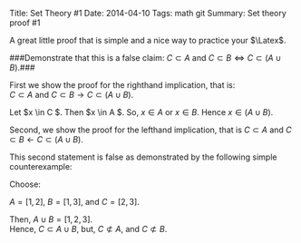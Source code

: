 ﻿Title:  Set Theory #1
Date: 2014-04-10
Tags: math  git 
Summary: Set theory proof #1

A great little proof that is simple and a nice way to practice your $\Latex$.

###Demonstrate that this is a false claim: $C \subset A$ and $C \subset B \Leftrightarrow C \subset (A \cup B)$.###


First we show the proof for the righthand implication, that is:  
$C \subset A$ and $C \subset B \rightarrow C \subset (A \cup B)$.   

Let $x \in C $. Then $x \in A $. So, $x \in A$ or $x \in B$. Hence $x \in (A \cup B)$.  

Second, we show the proof for the lefthand implication, that is
$C \subset A$ and $C \subset B \leftarrow C \subset (A \cup B)$.  

This second statement is false as demonstrated by the following simple counterexample:  

Choose:  

$A = [1, 2]$, $B =[1, 3]$, and $C =[2, 3]$.  

Then, $A\cup B =[1,2,3]$.  
Hence, $C \subset A \cup B$, but, $C \not\subset A$, and $C \not\subset B$.
